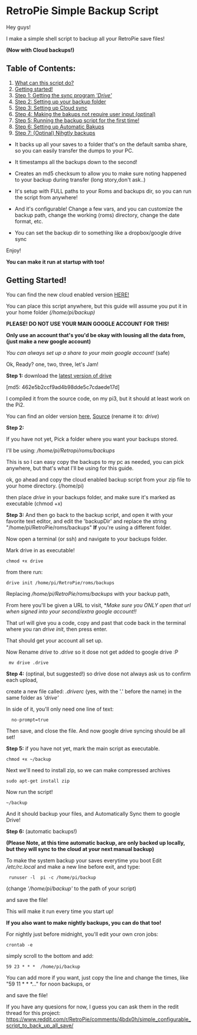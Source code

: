 # RetroPie Simple Backup Script
Hey guys!
 
I make a simple shell script to backup all your RetroPie save files!
 
**(Now with Cloud backups!)**
 
 
##  Table of Contents:
   
  1. [What can this script do?](#do)
  2. [Getting started!](#start)
  3. [Step 1: Getting the sync program *'Drive'*](#s1)
  4. [Step 2: Setting up your backup folder](#s2)
  5. [Step 3: Setting up Cloud sync](#s3)
  6. [Step 4: Making the bakups not require user input (optinal)](#s4)
  7. [Step 5: Running the backup script for the first time!](#s5)
  8. [Step 6: Setting up Automatic Bakups](#s6)
  9. [Step 7: (Optinal) Nihgtly backups ](#night)

<a name="do"></a>
 
* It backs up all your saves to a folder that's on the default samba share, so you can easily transfer the dumps to your PC.

* It timestamps all the backups down to the second!
 
* Creates an md5 checksum to allow you to make sure noting happened to your backup during transfer (long story,don't ask..)
 
* It's setup with FULL paths to your Roms and backups dir, so you can run the script from anywhere! 

* And it's configurable! Change a few vars, and you can customize the backup path, change the working (roms) directory, change the date format, etc.

* You can set the backup dir to something like a dropbox/google drive sync 

Enjoy!
 
**You can make it run at startup with too!**

<a name="start"></a>
 
## Getting Started!

You can find the new cloud enabled version [HERE!](https://github.com/BOBdotEXE/RetroPie-Simple-Backup-Script/releases/)
 
You can place this script anywhere, but this guide will assume you put it in your home folder *(/home/pi/backup)*
 
**PLEASE! DO NOT USE YOUR MAIN GOOGLE ACCOUNT FOR THIS!**
 
**Only use an account that's you'd be okay with lousing all the data from, (just make a new google account)** 
 
*You can always set up a share to your main google account!* (safe)
 
Ok, Ready? one, two, three, let's Jam!

<a name="s1"></a>
 
**Step 1:** download the [latest version of drive](http://www.mediafire.com/download/439bq3bcbdgd8bn/drive) 

 
[md5: 462e5b2ccf9ad4b98dde5c7cdaede17d]
  
I compiled it from the source code, on my pi3, but it should at least work on the Pi2.
 
You can find an older version [here](https://github.com/odeke-em/drive/releases/download/v0.2.2-arm-binary/drive-arm-binary), [Source](https://www.raspberrypi.org/forums/viewtopic.php?p=801697#p801697) (rename it to: *drive*)
 
<a name="s1"></a>
 
**Step 2:**
 
If you have not yet, Pick a folder where you want your backups stored.
 
I'll be using: */home/pi/Retropi/roms/backups*
 
This is so I can easy copy the backups to my pc as needed, you can pick anywhere, but that's what I'll be using for this guide.
 
ok, go ahead and copy the cloud enabled backup script from your zip file to your home directory. (/home/pi)
 
then place *drive* in your backups folder, and make sure it's marked as executable (chmod +x)
 
<a name="s3"></a>
 
**Step 3:** 
And then go back to the backup script, and open it with your favorite text editor, and edit the 'backupDir' and replace the string "/home/pi/RetroPie/roms/backups"  **If** you're using a different folder.
 
Now open a terminal (or ssh) and navigate to your backups folder.
  
  Mark drive in as executable!
 
    chmod +x drive
  
from there run:
 
    drive init /home/pi/RetroPie/roms/backups

 Replacing */home/pi/RetroPie/roms/backups* with your backup path,

 
 From here you'll be given a URL to visit, **Make sure you ONLY open that url when signed into your second/extra google account!!*
  
  That url will give you a code, copy and past that code back in the terminal where you ran *drive init*, then press enter.
   
   That should get your account all set up.
   
  Now Rename *drive* to *.drive* so it dose not get added to google drive :P

     mv drive .drive
 
  
<a name="s4"></a> 
  
  **Step 4:** (optinal, but suggested!) so drive dose not always ask us to confirm each upload,
   
  create a new file called: *.driverc*  (yes, with the '.' before the name) in the same folder as *'drive'*
   
  In side of it, you'll only need one line of text:
   
      no-prompt=true
 
  Then save, and close the file.
  And now google drive syncing should be all set!
  
<a name="s5"></a>
 
**Step 5:**
  if you have not yet, mark the main script as executable.
 
    chmod +x ~/backup

 Next we'll need to install zip, so we can make compressed archives

    sudo apt-get install zip

  Now run the script! 

    ~/backup
  
  And it should backup your files, and Automatically Sync them to google Drive!
   
<a name="s6"></a>
 
**Step 6:** (automatic backups!)
 
 **(Please Note, at this time automatic backup, are only backed up locally, but they will sync to the cloud at your next manual backup)**
 
To make the system backup your saves everytime you boot
 Edit */etc/rc.local* and make a new line before exit, and type:

     runuser -l  pi -c /home/pi/backup

(change *'/home/pi/backup'* to the path of your script)
 
and  save the file!
 
This will make it run every time you start up!

<a name="nite"></a>
 
**If you also want to make nightly backups, you can do that too!**
 
For nightly just before midnight, you'll edit your own cron jobs:
  
    crontab -e
 simply scroll to the bottom and add:
 
    59 23 * * *  /home/pi/backup 

You can add more if you want, just copy the line and change the times, like "59 11 * * *..." for noon backups, or 

and  save the file!


   If you have any quesions for now, I guess you can ask them in the redit thread for this project:
   https://www.reddit.com/r/RetroPie/comments/4bdx0h/simple_configurable_script_to_back_up_all_save/
